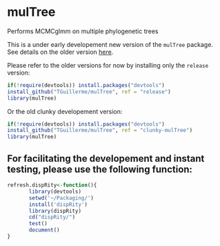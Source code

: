 # mulTree
Performs MCMCglmm on multiple phylogenetic trees

This is a under early developement new version of the `mulTree` package.
See details on the older version [here](https://github.com/TGuillerme/mulTree/tree/clunky-mulTree).

Please refer to the older versions for now by installing only the `release` version:
```r
if(!require(devtools)) install.packages("devtools")
install_github("TGuillerme/mulTree", ref = "release")
library(mulTree)
```
Or the old clunky developement version:
```r
if(!require(devtools)) install.packages("devtools")
install_github("TGuillerme/mulTree", ref = "clunky-mulTree")
library(mulTree)
```

## For facilitating the developement and instant testing, please use the following function:

```r
refresh.dispRity<-function(){
       library(devtools)
       setwd('~/Packaging/')
       install('dispRity')
       library(dispRity)
       cd("dispRity/")
       test()
       document()
}
```
